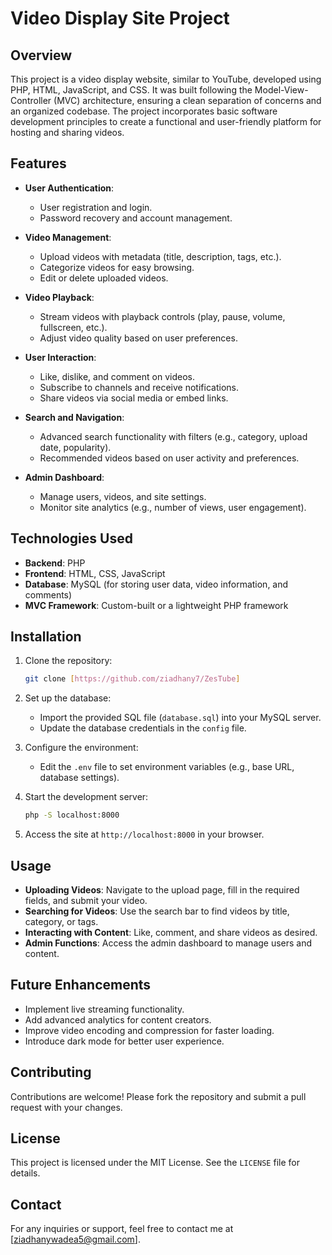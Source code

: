# Video Display Site Project

## Overview

This project is a video display website, similar to YouTube, developed using PHP, HTML, JavaScript, and CSS. It was built following the Model-View-Controller (MVC) architecture, ensuring a clean separation of concerns and an organized codebase. The project incorporates basic software development principles to create a functional and user-friendly platform for hosting and sharing videos.

## Features

- **User Authentication**:

  - User registration and login.
  - Password recovery and account management.

- **Video Management**:

  - Upload videos with metadata (title, description, tags, etc.).
  - Categorize videos for easy browsing.
  - Edit or delete uploaded videos.

- **Video Playback**:

  - Stream videos with playback controls (play, pause, volume, fullscreen, etc.).
  - Adjust video quality based on user preferences.

- **User Interaction**:

  - Like, dislike, and comment on videos.
  - Subscribe to channels and receive notifications.
  - Share videos via social media or embed links.

- **Search and Navigation**:

  - Advanced search functionality with filters (e.g., category, upload date, popularity).
  - Recommended videos based on user activity and preferences.

- **Admin Dashboard**:

  - Manage users, videos, and site settings.
  - Monitor site analytics (e.g., number of views, user engagement).

## Technologies Used

- **Backend**: PHP
- **Frontend**: HTML, CSS, JavaScript
- **Database**: MySQL (for storing user data, video information, and comments)
- **MVC Framework**: Custom-built or a lightweight PHP framework

## Installation

1. Clone the repository:

   ```bash
   git clone [https://github.com/ziadhany7/ZesTube]
   ```

2. Set up the database:

   - Import the provided SQL file (`database.sql`) into your MySQL server.
   - Update the database credentials in the `config` file.

3. Configure the environment:

   - Edit the `.env` file to set environment variables (e.g., base URL, database settings).

4. Start the development server:

   ```bash
   php -S localhost:8000
   ```

5. Access the site at `http://localhost:8000` in your browser.

## Usage

- **Uploading Videos**: Navigate to the upload page, fill in the required fields, and submit your video.
- **Searching for Videos**: Use the search bar to find videos by title, category, or tags.
- **Interacting with Content**: Like, comment, and share videos as desired.
- **Admin Functions**: Access the admin dashboard to manage users and content.

## Future Enhancements

- Implement live streaming functionality.
- Add advanced analytics for content creators.
- Improve video encoding and compression for faster loading.
- Introduce dark mode for better user experience.

## Contributing

Contributions are welcome! Please fork the repository and submit a pull request with your changes.

## License

This project is licensed under the MIT License. See the `LICENSE` file for details.

## Contact

For any inquiries or support, feel free to contact me at [[ziadhanywadea5@gmail.com](mailto\:ziadhanywadea5@gmail.com)].

